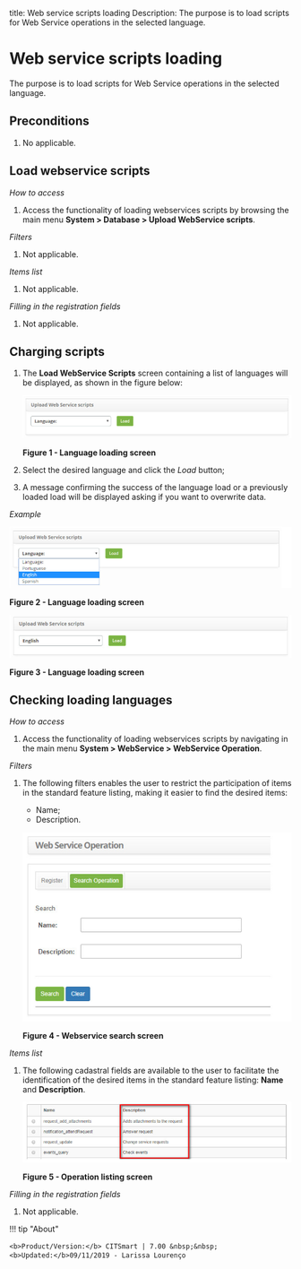 title:  Web service scripts loading
Description: The purpose is to load scripts for Web Service operations in the selected language.
# Web service scripts loading

The purpose is to load scripts for Web Service operations in the selected language.

Preconditions
----------------

1. No applicable.

Load webservice scripts
-----------------------------

*How to access*

1. Access the functionality of loading webservices scripts by browsing the main menu 
**System > Database > Upload WebService scripts**.

*Filters*

1. Not applicable.

*Items list*

1. Not applicable.

*Filling in the registration fields*

1. Not applicable.

Charging scripts
--------------------

1. The **Load WebService Scripts** screen containing a list of languages will be displayed, as shown in the figure below:

    ![Language](images/scripts.img1.jpg)
    
    **Figure 1 - Language loading screen**
    
2. Select the desired language and click the *Load* button;

3. A message confirming the success of the language load or a previously loaded load will be displayed asking if you want to 
overwrite data.

*Example*

![Load](images/scripts.img2.jpg)

**Figure 2 - Language loading screen**

![Load](images/scripts.img3.jpg)

**Figure 3 - Language loading screen**

Checking loading languages
------------------------------

*How to access*

1. Access the functionality of loading webservices scripts by navigating in the main menu 
**System > WebService > WebService Operation**.

*Filters*

1. The following filters enables the user to restrict the participation of items in the standard feature listing, making it 
easier to find the desired items:
 
    - Name;
    - Description.
    
    ![Search](images/scripts.img4.jpg)
    
    **Figure 4 - Webservice search screen**
    
*Items list*

1. The following cadastral fields are available to the user to facilitate the identification of the desired items in the standard 
feature listing: **Name** and **Description**.

    ![Listing](images/scripts.img5.jpg)
    
    **Figure 5 - Operation listing screen**
    
*Filling in the registration fields*

1. Not applicable.

!!! tip "About"

    <b>Product/Version:</b> CITSmart | 7.00 &nbsp;&nbsp;
    <b>Updated:</b>09/11/2019 - Larissa Lourenço
